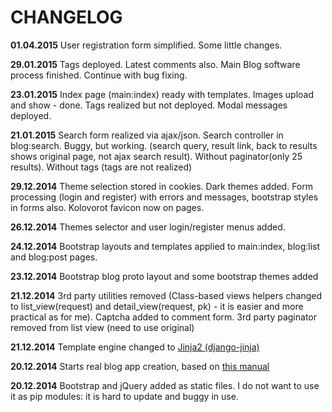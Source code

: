 # CHANGELOG #

**01.04.2015**
User registration form simplified.
Some little changes.

**29.01.2015**
Tags deployed. Latest comments also. Main Blog software process finished.
Continue with bug fixing.

**23.01.2015**
Index page (main:index) ready with templates.
Images upload and show - done.
Tags realized but not deployed.
Modal messages deployed.

**21.01.2015**
Search form realized via ajax/json. Search controller in blog:search.
Buggy, but working. (search query, result link, back to results shows original page, not ajax search result).
Without paginator(only 25 results).
Without tags (tags are not realized)

**29.12.2014**
Theme selection stored in cookies. 
Dark themes added. 
Form processing (login and register) with errors and messages, bootstrap styles in forms also.
Kolovorot favicon now on pages.

**26.12.2014**
Themes selector and user login/register menus added.

**24.12.2014**
Bootstrap layouts and templates applied to main:index, blog:list and blog:post pages.

**23.12.2014**
Bootstrap blog proto layout and some bootstrap themes added

**21.12.2014**
3rd party utilities removed (Class-based views helpers changed to list_view(request) 
and detail_view(request, pk) - it is easier and more practical as for me).
Captcha added to comment form. 3rd party paginator removed from list view (need to use original)

**21.12.2014**
Template engine changed to [Jinja2 (django-jinja)](http://niwibe.github.io/django-jinja/) 

**20.12.2014**
Starts real blog app creation, based on [this manual](http://yiiframework.ru/doc/blog/ru/start.overview) 

**20.12.2014**
Bootstrap and jQuery added as static files. I do not want to use it as pip modules: 
it is hard to update and buggy in use.